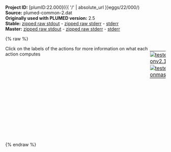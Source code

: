 **Project ID:** [plumID:22.000]({{ '/' | absolute_url }}eggs/22/000/)  
**Source:** plumed-common-2.dat  
**Originally used with PLUMED version:** 2.5  
**Stable:** [zipped raw stdout](plumed-common-2.dat.plumed.stdout.txt.zip) - [zipped raw stderr](plumed-common-2.dat.plumed.stderr.txt.zip) - [stderr](plumed-common-2.dat.plumed.stderr)  
**Master:** [zipped raw stdout](plumed-common-2.dat.plumed_master.stdout.txt.zip) - [zipped raw stderr](plumed-common-2.dat.plumed_master.stderr.txt.zip) - [stderr](plumed-common-2.dat.plumed_master.stderr)  

{% raw %}
<div style="width: 100%; float:left">
<div style="width: 90%; float:left" id="value_details_data/plumed-common-2.dat"> Click on the labels of the actions for more information on what each action computes </div>
<div style="width: 10%; float:left"><table><tr><td style="padding:1px"><a href="plumed-common-2.dat.plumed.stderr"><img src="https://img.shields.io/badge/v2.10-passing-green.svg" alt="tested onv2.10" /></a></td></tr><tr><td style="padding:1px"><a href="plumed-common-2.dat.plumed_master.stderr"><img src="https://img.shields.io/badge/master-passing-green.svg" alt="tested onmaster" /></a></td></tr></table></div></div>
<pre style="width=97%;">
<span class="plumedtooltip" style="color:green">UNITS<span class="right">This command sets the internal units for the code. <a href="https://www.plumed.org/doc-master/user-doc/html/_u_n_i_t_s.html" style="color:green">More details</a><i></i></span></span> <span class="plumedtooltip">LENGTH<span class="right">the units of lengths<i></i></span></span>=nm <span class="plumedtooltip">TIME<span class="right">the units of time<i></i></span></span>=ps  <span class="plumedtooltip">ENERGY<span class="right">the units of energy<i></i></span></span>=kj/mol
<span style="display:none;" id="data/plumed-common-2.dat">The UNITS action with label <b></b> calculates something</span><span class="plumedtooltip" style="color:green">MOLINFO<span class="right">This command is used to provide information on the molecules that are present in your system. <a href="https://www.plumed.org/doc-master/user-doc/html/_m_o_l_i_n_f_o.html" style="color:green">More details</a><i></i></span></span> <span class="plumedtooltip">STRUCTURE<span class="right">a file in pdb format containing a reference structure<i></i></span></span>=2.pdb
<span class="plumedtooltip" style="color:green">RANDOM_EXCHANGES<span class="right">Set random pattern for exchanges. <a href="https://www.plumed.org/doc-master/user-doc/html/_r_a_n_d_o_m__e_x_c_h_a_n_g_e_s.html" style="color:green">More details</a><i></i></span></span>
<br/><span id="data/plumed-common-2.datdefab48_short"><b name="data/plumed-common-2.datab48" onclick='showPath("data/plumed-common-2.dat","data/plumed-common-2.datab48","data/plumed-common-2.datab48","black")'>ab48</b><span style="display:none;" id="data/plumed-common-2.datab48">The COORDINATION action with label <b>ab48</b> calculates the following quantities:<table  align="center" frame="void" width="95%" cellpadding="5%"><tr><td width="5%"><b> Quantity </b>  </td><td width="5%"><b> Type </b>  </td><td><b> Description </b> </td></tr><tr><td width="5%">ab48</td><td width="5%"><font color="black">scalar</font></td><td>the value of the coordination</td></tr></table></span>: <span class="plumedtooltip" style="color:green">COORDINATION<span class="right">Calculate coordination numbers. This action has <a class="toggler" href='javascript:;' onclick='toggleDisplay("data/plumed-common-2.datdefab48");'>hidden defaults</a>. <a href="https://www.plumed.org/doc-master/user-doc/html/_c_o_o_r_d_i_n_a_t_i_o_n.html">More details</a><i></i></span></span>  <span class="plumedtooltip">GROUPA<span class="right">First list of atoms<i></i></span></span>=3045,3048,3049,3050,3826,3829,3830,3831  <span class="plumedtooltip">GROUPB<span class="right">Second list of atoms (if empty, N*(N-1)/2 pairs in GROUPA are counted)<i></i></span></span>=5452,5453,5454,5455  <span class="plumedtooltip">R_0<span class="right">The r_0 parameter of the switching function<i></i></span></span>=0.45
</span><span id="data/plumed-common-2.datdefab48_long" style="display:none;"><b name="data/plumed-common-2.datab48" onclick='showPath("data/plumed-common-2.dat","data/plumed-common-2.datab48","data/plumed-common-2.datab48","black")'>ab48</b>: <span class="plumedtooltip" style="color:green">COORDINATION<span class="right">Calculate coordination numbers. This action uses the <a class="toggler" href='javascript:;' onclick='toggleDisplay("data/plumed-common-2.datdefab48");'>defaults shown here</a>. <a href="https://www.plumed.org/doc-master/user-doc/html/_c_o_o_r_d_i_n_a_t_i_o_n.html">More details</a><i></i></span></span>  <span class="plumedtooltip">GROUPA<span class="right">First list of atoms<i></i></span></span>=3045,3048,3049,3050,3826,3829,3830,3831  <span class="plumedtooltip">GROUPB<span class="right">Second list of atoms (if empty, N*(N-1)/2 pairs in GROUPA are counted)<i></i></span></span>=5452,5453,5454,5455  <span class="plumedtooltip">R_0<span class="right">The r_0 parameter of the switching function<i></i></span></span>=0.45  <span class="plumedtooltip">D_0<span class="right"> The d_0 parameter of the switching function<i></i></span></span>=0.0 <span class="plumedtooltip">NN<span class="right"> The n parameter of the switching function <i></i></span></span>=6 <span class="plumedtooltip">MM<span class="right"> The m parameter of the switching function; 0 implies 2*NN<i></i></span></span>=0
</span><span id="data/plumed-common-2.datdefab49_short"><b name="data/plumed-common-2.datab49" onclick='showPath("data/plumed-common-2.dat","data/plumed-common-2.datab49","data/plumed-common-2.datab49","black")'>ab49</b><span style="display:none;" id="data/plumed-common-2.datab49">The COORDINATION action with label <b>ab49</b> calculates the following quantities:<table  align="center" frame="void" width="95%" cellpadding="5%"><tr><td width="5%"><b> Quantity </b>  </td><td width="5%"><b> Type </b>  </td><td><b> Description </b> </td></tr><tr><td width="5%">ab49</td><td width="5%"><font color="black">scalar</font></td><td>the value of the coordination</td></tr></table></span>: <span class="plumedtooltip" style="color:green">COORDINATION<span class="right">Calculate coordination numbers. This action has <a class="toggler" href='javascript:;' onclick='toggleDisplay("data/plumed-common-2.datdefab49");'>hidden defaults</a>. <a href="https://www.plumed.org/doc-master/user-doc/html/_c_o_o_r_d_i_n_a_t_i_o_n.html">More details</a><i></i></span></span>  <span class="plumedtooltip">GROUPA<span class="right">First list of atoms<i></i></span></span>=3045,3048,3049,3050,3826,3829,3830,3831  <span class="plumedtooltip">GROUPB<span class="right">Second list of atoms (if empty, N*(N-1)/2 pairs in GROUPA are counted)<i></i></span></span>=5471,5472,5473,5474  <span class="plumedtooltip">R_0<span class="right">The r_0 parameter of the switching function<i></i></span></span>=0.45
</span><span id="data/plumed-common-2.datdefab49_long" style="display:none;"><b name="data/plumed-common-2.datab49" onclick='showPath("data/plumed-common-2.dat","data/plumed-common-2.datab49","data/plumed-common-2.datab49","black")'>ab49</b>: <span class="plumedtooltip" style="color:green">COORDINATION<span class="right">Calculate coordination numbers. This action uses the <a class="toggler" href='javascript:;' onclick='toggleDisplay("data/plumed-common-2.datdefab49");'>defaults shown here</a>. <a href="https://www.plumed.org/doc-master/user-doc/html/_c_o_o_r_d_i_n_a_t_i_o_n.html">More details</a><i></i></span></span>  <span class="plumedtooltip">GROUPA<span class="right">First list of atoms<i></i></span></span>=3045,3048,3049,3050,3826,3829,3830,3831  <span class="plumedtooltip">GROUPB<span class="right">Second list of atoms (if empty, N*(N-1)/2 pairs in GROUPA are counted)<i></i></span></span>=5471,5472,5473,5474  <span class="plumedtooltip">R_0<span class="right">The r_0 parameter of the switching function<i></i></span></span>=0.45  <span class="plumedtooltip">D_0<span class="right"> The d_0 parameter of the switching function<i></i></span></span>=0.0 <span class="plumedtooltip">NN<span class="right"> The n parameter of the switching function <i></i></span></span>=6 <span class="plumedtooltip">MM<span class="right"> The m parameter of the switching function; 0 implies 2*NN<i></i></span></span>=0
</span><span id="data/plumed-common-2.datdefab50_short"><b name="data/plumed-common-2.datab50" onclick='showPath("data/plumed-common-2.dat","data/plumed-common-2.datab50","data/plumed-common-2.datab50","black")'>ab50</b><span style="display:none;" id="data/plumed-common-2.datab50">The COORDINATION action with label <b>ab50</b> calculates the following quantities:<table  align="center" frame="void" width="95%" cellpadding="5%"><tr><td width="5%"><b> Quantity </b>  </td><td width="5%"><b> Type </b>  </td><td><b> Description </b> </td></tr><tr><td width="5%">ab50</td><td width="5%"><font color="black">scalar</font></td><td>the value of the coordination</td></tr></table></span>: <span class="plumedtooltip" style="color:green">COORDINATION<span class="right">Calculate coordination numbers. This action has <a class="toggler" href='javascript:;' onclick='toggleDisplay("data/plumed-common-2.datdefab50");'>hidden defaults</a>. <a href="https://www.plumed.org/doc-master/user-doc/html/_c_o_o_r_d_i_n_a_t_i_o_n.html">More details</a><i></i></span></span>  <span class="plumedtooltip">GROUPA<span class="right">First list of atoms<i></i></span></span>=3045,3048,3049,3050,3826,3829,3830,3831  <span class="plumedtooltip">GROUPB<span class="right">Second list of atoms (if empty, N*(N-1)/2 pairs in GROUPA are counted)<i></i></span></span>=5487,5488,5489,5490  <span class="plumedtooltip">R_0<span class="right">The r_0 parameter of the switching function<i></i></span></span>=0.45
</span><span id="data/plumed-common-2.datdefab50_long" style="display:none;"><b name="data/plumed-common-2.datab50" onclick='showPath("data/plumed-common-2.dat","data/plumed-common-2.datab50","data/plumed-common-2.datab50","black")'>ab50</b>: <span class="plumedtooltip" style="color:green">COORDINATION<span class="right">Calculate coordination numbers. This action uses the <a class="toggler" href='javascript:;' onclick='toggleDisplay("data/plumed-common-2.datdefab50");'>defaults shown here</a>. <a href="https://www.plumed.org/doc-master/user-doc/html/_c_o_o_r_d_i_n_a_t_i_o_n.html">More details</a><i></i></span></span>  <span class="plumedtooltip">GROUPA<span class="right">First list of atoms<i></i></span></span>=3045,3048,3049,3050,3826,3829,3830,3831  <span class="plumedtooltip">GROUPB<span class="right">Second list of atoms (if empty, N*(N-1)/2 pairs in GROUPA are counted)<i></i></span></span>=5487,5488,5489,5490  <span class="plumedtooltip">R_0<span class="right">The r_0 parameter of the switching function<i></i></span></span>=0.45  <span class="plumedtooltip">D_0<span class="right"> The d_0 parameter of the switching function<i></i></span></span>=0.0 <span class="plumedtooltip">NN<span class="right"> The n parameter of the switching function <i></i></span></span>=6 <span class="plumedtooltip">MM<span class="right"> The m parameter of the switching function; 0 implies 2*NN<i></i></span></span>=0
</span><br/><span id="data/plumed-common-2.datanti1_short"><span id="data/plumed-common-2.datdefanti1_short"><b name="data/plumed-common-2.datanti1" onclick='showPath("data/plumed-common-2.dat","data/plumed-common-2.datanti1","data/plumed-common-2.datanti1_shortcut","black")'>anti1</b><span style="display:none;" id="data/plumed-common-2.datanti1_shortcut">The ANTIBETARMSD action with label <b>anti1</b> calculates the following quantities:<table  align="center" frame="void" width="95%" cellpadding="5%"><tr><td width="5%"><b> Quantity </b>  </td><td width="5%"><b> Type </b>  </td><td><b> Description </b> </td></tr><tr><td width="5%">anti1</td><td width="5%"><font color="black">scalar</font></td><td>if LESS_THAN is present the RMSD distance between each residue and the ideal antiparallel beta sheet.  If LESS_THAN is not present the number of residue segments where the structure is similar to an anti parallel beta sheet</td></tr></table></span>: <span class="plumedtooltip" style="color:green">ANTIBETARMSD<span class="right">Probe the antiparallel beta sheet content of your protein structure. This action is <a class="toggler" href='javascript:;' onclick='toggleDisplay("data/plumed-common-2.datanti1");'>a shortcut</a> and it has <a class="toggler" href='javascript:;' onclick='toggleDisplay("data/plumed-common-2.datdefanti1");'>hidden defaults</a>. <a href="https://www.plumed.org/doc-master/user-doc/html/_a_n_t_i_b_e_t_a_r_m_s_d.html">More details</a><i></i></span></span> <span class="plumedtooltip">RESIDUES<span class="right">this command is used to specify the set of residues that could conceivably form part of the secondary structure<i></i></span></span>=377,378,379,380,381,382,383,384,32,33,34,35,36,37,38 <span class="plumedtooltip">TYPE<span class="right"> the manner in which RMSD alignment is performed<i></i></span></span>=OPTIMAL <span class="plumedtooltip">R_0<span class="right">The r_0 parameter of the switching function<i></i></span></span>=0.1  <span class="plumedtooltip">STRANDS_CUTOFF<span class="right">If in a segment of protein the two strands are further apart then the calculation of the actual RMSD is skipped as the structure is very far from being beta-sheet like<i></i></span></span>=1 <span class="plumedtooltip">STYLE<span class="right"> Antiparallel beta sheets can either form in a single chain or from a pair of chains<i></i></span></span>=inter
</span><span id="data/plumed-common-2.datdefanti1_long" style="display:none;"><b name="data/plumed-common-2.datanti1" onclick='showPath("data/plumed-common-2.dat","data/plumed-common-2.datanti1","data/plumed-common-2.datanti1_shortcut","black")'>anti1</b>: <span class="plumedtooltip" style="color:green">ANTIBETARMSD<span class="right">Probe the antiparallel beta sheet content of your protein structure. This action is <a class="toggler" href='javascript:;' onclick='toggleDisplay("data/plumed-common-2.datanti1");'>a shortcut</a> and uses the <a class="toggler" href='javascript:;' onclick='toggleDisplay("data/plumed-common-2.datdefanti1");'>defaults shown here</a>. <a href="https://www.plumed.org/doc-master/user-doc/html/_a_n_t_i_b_e_t_a_r_m_s_d.html">More details</a><i></i></span></span> <span class="plumedtooltip">RESIDUES<span class="right">this command is used to specify the set of residues that could conceivably form part of the secondary structure<i></i></span></span>=377,378,379,380,381,382,383,384,32,33,34,35,36,37,38 <span class="plumedtooltip">TYPE<span class="right"> the manner in which RMSD alignment is performed<i></i></span></span>=OPTIMAL <span class="plumedtooltip">R_0<span class="right">The r_0 parameter of the switching function<i></i></span></span>=0.1  <span class="plumedtooltip">STRANDS_CUTOFF<span class="right">If in a segment of protein the two strands are further apart then the calculation of the actual RMSD is skipped as the structure is very far from being beta-sheet like<i></i></span></span>=1 <span class="plumedtooltip">STYLE<span class="right"> Antiparallel beta sheets can either form in a single chain or from a pair of chains<i></i></span></span>=inter  <span class="plumedtooltip">NN<span class="right"> The n parameter of the switching function<i></i></span></span>=8 <span class="plumedtooltip">D_0<span class="right"> The d_0 parameter of the switching function<i></i></span></span>=0.0 <span class="plumedtooltip">MM<span class="right"> The m parameter of the switching function<i></i></span></span>=12
</span></span><span id="data/plumed-common-2.datanti1_long" style="display:none;"><span style="color:blue" class="comment"># PLUMED interprets the command:
</span><span class="toggler" style="color:red" onclick='toggleDisplay("data/plumed-common-2.datanti1")'># anti1: ANTIBETARMSD RESIDUES=377,378,379,380,381,382,383,384,32,33,34,35,36,37,38 TYPE=OPTIMAL R_0=0.1  STRANDS_CUTOFF=1 STYLE=inter</span>
<span style="color:blue" class="comment"># as follows (Click the red comment above to revert to the short version of the input):</span>
<b name="data/plumed-common-2.datanti1_rmsd" onclick='showPath("data/plumed-common-2.dat","data/plumed-common-2.datanti1_rmsd","data/plumed-common-2.datanti1_rmsd","blue")'>anti1_rmsd</b><span style="display:none;" id="data/plumed-common-2.datanti1_rmsd">The SECONDARY_STRUCTURE_RMSD action with label <b>anti1_rmsd</b> calculates the following quantities:<table  align="center" frame="void" width="95%" cellpadding="5%"><tr><td width="5%"><b> Quantity </b>  </td><td width="5%"><b> Type </b>  </td><td><b> Description </b> </td></tr><tr><td width="5%">anti1_rmsd</td><td width="5%"><font color="blue">vector</font></td><td>a vector containing the rmsd distance between each of the residue segments and the reference structure</td></tr></table></span>: <span class="plumedtooltip" style="color:green">SECONDARY_STRUCTURE_RMSD<span class="right">Calclulate the distance between segments of a protein and a reference structure of interest <a href="https://www.plumed.org/doc-master/user-doc/html/_s_e_c_o_n_d_a_r_y__s_t_r_u_c_t_u_r_e__r_m_s_d.html" style="color:green">More details</a><i></i></span></span> <span class="plumedtooltip">BONDLENGTH<span class="right">the length to use for bonds<i></i></span></span>=0.17 <span class="plumedtooltip">ATOMS<span class="right">this is the full list of atoms that we are investigating<i></i></span></span>=3700,3702,3704,3722,3723,3724,3726,3728,3729,3730,3731,3733,3735,3745,3746,3747,3749,3751,3767,3768,3769,3771,3773,3786,3787,3788,3790,3792,3793,3794,3795,3797,3799,3812,3813,3814,3816,3818,3819,3820,5439,5441,5443,5451,5452,5453,5455,5457,5470,5471,5472,5474,5476,5486,5487,5488,5490,5492,5503,5504,5505,5507,5509,5522,5523,5524,5526,5528,5544,5545,5546,5548,5550,5566,5567 <span class="plumedtooltip">TYPE<span class="right"> the manner in which RMSD alignment is performed<i></i></span></span>=OPTIMAL <span class="plumedtooltip">STRANDS_CUTOFF<span class="right">If in a segment of protein the two strands are further apart then the calculation of the actual RMSD is skipped as the structure is very far from being beta-sheet like<i></i></span></span>=1 <span class="plumedtooltip">SEGMENT1<span class="right">this is the lists of atoms in the segment that are being considered<i></i></span></span>=40,41,42,43,44,45,46,47,48,49,50,51,52,53,54,0,1,2,3,4,5,6,7,8,9,10,11,12,13,14 <span class="plumedtooltip">SEGMENT2<span class="right">this is the lists of atoms in the segment that are being considered<i></i></span></span>=40,41,42,43,44,45,46,47,48,49,50,51,52,53,54,5,6,7,8,9,10,11,12,13,14,15,16,17,18,19 <span class="plumedtooltip">SEGMENT3<span class="right">this is the lists of atoms in the segment that are being considered<i></i></span></span>=40,41,42,43,44,45,46,47,48,49,50,51,52,53,54,10,11,12,13,14,15,16,17,18,19,20,21,22,23,24 <span class="plumedtooltip">SEGMENT4<span class="right">this is the lists of atoms in the segment that are being considered<i></i></span></span>=40,41,42,43,44,45,46,47,48,49,50,51,52,53,54,15,16,17,18,19,20,21,22,23,24,25,26,27,28,29 <span class="plumedtooltip">SEGMENT5<span class="right">this is the lists of atoms in the segment that are being considered<i></i></span></span>=40,41,42,43,44,45,46,47,48,49,50,51,52,53,54,20,21,22,23,24,25,26,27,28,29,30,31,32,33,34 <span class="plumedtooltip">STRUCTURE1<span class="right">the reference structure<i></i></span></span>=2.263,-3.795,1.722,2.493,-2.426,2.263,3.847,-1.838,1.761,1.301,-1.517,1.921,0.852,-1.504,0.739,0.818,-0.738,2.917,-0.299,0.243,2.748,-1.421,-0.076,3.757,0.273,1.68,2.854,0.902,1.993,3.888,0.119,2.532,1.813,0.683,3.916,1.68,1.58,3.94,0.395,-0.394,5.011,1.63,-1.459,4.814,0.982,-2.962,3.559,-1.359,-2.439,2.526,-2.287,-1.189,3.006,-3.087,-2.081,1.231,-1.52,-1.524,1.324,-0.409,-2.326,0.037,-2.095,-1.858,-1.269,-1.554,-3.053,-2.199,-1.291,-0.869,-1.949,-2.512,-1.255,-2.07,-3.71,0.326,-2.363,-2.072,1.405,-2.992,-2.872,2.699,-2.129,-2.917,1.745,-4.399,-2.33,1.899,-4.545,-1.102     <span style="color:blue" class="comment"># Action input conctinues with 25 further SEGMENTn keywords, </span>
<b name="data/plumed-common-2.datanti1_lt" onclick='showPath("data/plumed-common-2.dat","data/plumed-common-2.datanti1_lt","data/plumed-common-2.datanti1_lt","blue")'>anti1_lt</b><span style="display:none;" id="data/plumed-common-2.datanti1_lt">The LESS_THAN action with label <b>anti1_lt</b> calculates the following quantities:<table  align="center" frame="void" width="95%" cellpadding="5%"><tr><td width="5%"><b> Quantity </b>  </td><td width="5%"><b> Type </b>  </td><td><b> Description </b> </td></tr><tr><td width="5%">anti1_lt</td><td width="5%"><font color="blue">vector</font></td><td>the vector obtained by doing an element-wise application of a function that is one if the input is less than a threshold to the input vectors</td></tr></table></span>: <span class="plumedtooltip" style="color:green">LESS_THAN<span class="right">Use a switching function to determine how many of the input variables are less than a certain cutoff. <a href="https://www.plumed.org/doc-master/user-doc/html/_l_e_s_s__t_h_a_n.html" style="color:green">More details</a><i></i></span></span> <span class="plumedtooltip">ARG<span class="right">the values input to this function<i></i></span></span>=<b name="data/plumed-common-2.datanti1_rmsd">anti1_rmsd</b> <span class="plumedtooltip">SWITCH<span class="right">This keyword is used if you want to employ an alternative to the continuous swiching function defined above<i></i></span></span>={RATIONAL R_0=0.1 D_0=0.0 NN=8 MM=12}
<b name="data/plumed-common-2.datanti1" onclick='showPath("data/plumed-common-2.dat","data/plumed-common-2.datanti1","data/plumed-common-2.datanti1","black")'>anti1</b><span style="display:none;" id="data/plumed-common-2.datanti1">The SUM action with label <b>anti1</b> calculates the following quantities:<table  align="center" frame="void" width="95%" cellpadding="5%"><tr><td width="5%"><b> Quantity </b>  </td><td width="5%"><b> Type </b>  </td><td><b> Description </b> </td></tr><tr><td width="5%">anti1</td><td width="5%"><font color="black">scalar</font></td><td>the sum of all the elements in the input vector</td></tr></table></span>: <span class="plumedtooltip" style="color:green">SUM<span class="right">Calculate the sum of the arguments <a href="https://www.plumed.org/doc-master/user-doc/html/_s_u_m.html" style="color:green">More details</a><i></i></span></span> <span class="plumedtooltip">ARG<span class="right">the values input to this function<i></i></span></span>=<b name="data/plumed-common-2.datanti1_lt">anti1_lt</b> <span class="plumedtooltip">PERIODIC<span class="right">if the output of your function is periodic then you should specify the periodicity of the function<i></i></span></span>=NO
<span style="color:blue"># --- End of included input --- </span></span><span id="data/plumed-common-2.datanti2_short"><span id="data/plumed-common-2.datdefanti2_short"><b name="data/plumed-common-2.datanti2" onclick='showPath("data/plumed-common-2.dat","data/plumed-common-2.datanti2","data/plumed-common-2.datanti2_shortcut","black")'>anti2</b><span style="display:none;" id="data/plumed-common-2.datanti2_shortcut">The ANTIBETARMSD action with label <b>anti2</b> calculates the following quantities:<table  align="center" frame="void" width="95%" cellpadding="5%"><tr><td width="5%"><b> Quantity </b>  </td><td width="5%"><b> Type </b>  </td><td><b> Description </b> </td></tr><tr><td width="5%">anti2</td><td width="5%"><font color="black">scalar</font></td><td>if LESS_THAN is present the RMSD distance between each residue and the ideal antiparallel beta sheet.  If LESS_THAN is not present the number of residue segments where the structure is similar to an anti parallel beta sheet</td></tr></table></span>: <span class="plumedtooltip" style="color:green">ANTIBETARMSD<span class="right">Probe the antiparallel beta sheet content of your protein structure. This action is <a class="toggler" href='javascript:;' onclick='toggleDisplay("data/plumed-common-2.datanti2");'>a shortcut</a> and it has <a class="toggler" href='javascript:;' onclick='toggleDisplay("data/plumed-common-2.datdefanti2");'>hidden defaults</a>. <a href="https://www.plumed.org/doc-master/user-doc/html/_a_n_t_i_b_e_t_a_r_m_s_d.html">More details</a><i></i></span></span> <span class="plumedtooltip">RESIDUES<span class="right">this command is used to specify the set of residues that could conceivably form part of the secondary structure<i></i></span></span>=430,431,432,433,434,435,32,33,34,35,36,37 <span class="plumedtooltip">TYPE<span class="right"> the manner in which RMSD alignment is performed<i></i></span></span>=OPTIMAL <span class="plumedtooltip">R_0<span class="right">The r_0 parameter of the switching function<i></i></span></span>=0.1  <span class="plumedtooltip">STRANDS_CUTOFF<span class="right">If in a segment of protein the two strands are further apart then the calculation of the actual RMSD is skipped as the structure is very far from being beta-sheet like<i></i></span></span>=1 <span class="plumedtooltip">STYLE<span class="right"> Antiparallel beta sheets can either form in a single chain or from a pair of chains<i></i></span></span>=inter
</span><span id="data/plumed-common-2.datdefanti2_long" style="display:none;"><b name="data/plumed-common-2.datanti2" onclick='showPath("data/plumed-common-2.dat","data/plumed-common-2.datanti2","data/plumed-common-2.datanti2_shortcut","black")'>anti2</b>: <span class="plumedtooltip" style="color:green">ANTIBETARMSD<span class="right">Probe the antiparallel beta sheet content of your protein structure. This action is <a class="toggler" href='javascript:;' onclick='toggleDisplay("data/plumed-common-2.datanti2");'>a shortcut</a> and uses the <a class="toggler" href='javascript:;' onclick='toggleDisplay("data/plumed-common-2.datdefanti2");'>defaults shown here</a>. <a href="https://www.plumed.org/doc-master/user-doc/html/_a_n_t_i_b_e_t_a_r_m_s_d.html">More details</a><i></i></span></span> <span class="plumedtooltip">RESIDUES<span class="right">this command is used to specify the set of residues that could conceivably form part of the secondary structure<i></i></span></span>=430,431,432,433,434,435,32,33,34,35,36,37 <span class="plumedtooltip">TYPE<span class="right"> the manner in which RMSD alignment is performed<i></i></span></span>=OPTIMAL <span class="plumedtooltip">R_0<span class="right">The r_0 parameter of the switching function<i></i></span></span>=0.1  <span class="plumedtooltip">STRANDS_CUTOFF<span class="right">If in a segment of protein the two strands are further apart then the calculation of the actual RMSD is skipped as the structure is very far from being beta-sheet like<i></i></span></span>=1 <span class="plumedtooltip">STYLE<span class="right"> Antiparallel beta sheets can either form in a single chain or from a pair of chains<i></i></span></span>=inter  <span class="plumedtooltip">NN<span class="right"> The n parameter of the switching function<i></i></span></span>=8 <span class="plumedtooltip">D_0<span class="right"> The d_0 parameter of the switching function<i></i></span></span>=0.0 <span class="plumedtooltip">MM<span class="right"> The m parameter of the switching function<i></i></span></span>=12
</span></span><span id="data/plumed-common-2.datanti2_long" style="display:none;"><span style="color:blue" class="comment"># PLUMED interprets the command:
</span><span class="toggler" style="color:red" onclick='toggleDisplay("data/plumed-common-2.datanti2")'># anti2: ANTIBETARMSD RESIDUES=430,431,432,433,434,435,32,33,34,35,36,37 TYPE=OPTIMAL R_0=0.1  STRANDS_CUTOFF=1 STYLE=inter</span>
<span style="color:blue" class="comment"># as follows (Click the red comment above to revert to the short version of the input):</span>
<b name="data/plumed-common-2.datanti2_rmsd" onclick='showPath("data/plumed-common-2.dat","data/plumed-common-2.datanti2_rmsd","data/plumed-common-2.datanti2_rmsd","blue")'>anti2_rmsd</b><span style="display:none;" id="data/plumed-common-2.datanti2_rmsd">The SECONDARY_STRUCTURE_RMSD action with label <b>anti2_rmsd</b> calculates the following quantities:<table  align="center" frame="void" width="95%" cellpadding="5%"><tr><td width="5%"><b> Quantity </b>  </td><td width="5%"><b> Type </b>  </td><td><b> Description </b> </td></tr><tr><td width="5%">anti2_rmsd</td><td width="5%"><font color="blue">vector</font></td><td>a vector containing the rmsd distance between each of the residue segments and the reference structure</td></tr></table></span>: <span class="plumedtooltip" style="color:green">SECONDARY_STRUCTURE_RMSD<span class="right">Calclulate the distance between segments of a protein and a reference structure of interest <a href="https://www.plumed.org/doc-master/user-doc/html/_s_e_c_o_n_d_a_r_y__s_t_r_u_c_t_u_r_e__r_m_s_d.html" style="color:green">More details</a><i></i></span></span> <span class="plumedtooltip">BONDLENGTH<span class="right">the length to use for bonds<i></i></span></span>=0.17 <span class="plumedtooltip">ATOMS<span class="right">this is the full list of atoms that we are investigating<i></i></span></span>=4515,4517,4519,4535,4536,4537,4539,4541,4545,4546,4547,4549,4551,4564,4565,4566,4570,4572,4578,4579,4580,4582,4584,4588,4589,4590,4592,4594,4607,4608,5439,5441,5443,5451,5452,5453,5455,5457,5470,5471,5472,5474,5476,5486,5487,5488,5490,5492,5503,5504,5505,5507,5509,5522,5523,5524,5526,5528,5544,5545 <span class="plumedtooltip">TYPE<span class="right"> the manner in which RMSD alignment is performed<i></i></span></span>=OPTIMAL <span class="plumedtooltip">STRANDS_CUTOFF<span class="right">If in a segment of protein the two strands are further apart then the calculation of the actual RMSD is skipped as the structure is very far from being beta-sheet like<i></i></span></span>=1 <span class="plumedtooltip">SEGMENT1<span class="right">this is the lists of atoms in the segment that are being considered<i></i></span></span>=30,31,32,33,34,35,36,37,38,39,40,41,42,43,44,0,1,2,3,4,5,6,7,8,9,10,11,12,13,14 <span class="plumedtooltip">SEGMENT2<span class="right">this is the lists of atoms in the segment that are being considered<i></i></span></span>=30,31,32,33,34,35,36,37,38,39,40,41,42,43,44,5,6,7,8,9,10,11,12,13,14,15,16,17,18,19 <span class="plumedtooltip">SEGMENT3<span class="right">this is the lists of atoms in the segment that are being considered<i></i></span></span>=30,31,32,33,34,35,36,37,38,39,40,41,42,43,44,10,11,12,13,14,15,16,17,18,19,20,21,22,23,24 <span class="plumedtooltip">SEGMENT4<span class="right">this is the lists of atoms in the segment that are being considered<i></i></span></span>=30,31,32,33,34,35,36,37,38,39,40,41,42,43,44,15,16,17,18,19,20,21,22,23,24,25,26,27,28,29 <span class="plumedtooltip">SEGMENT5<span class="right">this is the lists of atoms in the segment that are being considered<i></i></span></span>=35,36,37,38,39,40,41,42,43,44,45,46,47,48,49,0,1,2,3,4,5,6,7,8,9,10,11,12,13,14 <span class="plumedtooltip">STRUCTURE1<span class="right">the reference structure<i></i></span></span>=2.263,-3.795,1.722,2.493,-2.426,2.263,3.847,-1.838,1.761,1.301,-1.517,1.921,0.852,-1.504,0.739,0.818,-0.738,2.917,-0.299,0.243,2.748,-1.421,-0.076,3.757,0.273,1.68,2.854,0.902,1.993,3.888,0.119,2.532,1.813,0.683,3.916,1.68,1.58,3.94,0.395,-0.394,5.011,1.63,-1.459,4.814,0.982,-2.962,3.559,-1.359,-2.439,2.526,-2.287,-1.189,3.006,-3.087,-2.081,1.231,-1.52,-1.524,1.324,-0.409,-2.326,0.037,-2.095,-1.858,-1.269,-1.554,-3.053,-2.199,-1.291,-0.869,-1.949,-2.512,-1.255,-2.07,-3.71,0.326,-2.363,-2.072,1.405,-2.992,-2.872,2.699,-2.129,-2.917,1.745,-4.399,-2.33,1.899,-4.545,-1.102     <span style="color:blue" class="comment"># Action input conctinues with 11 further SEGMENTn keywords, </span>
<b name="data/plumed-common-2.datanti2_lt" onclick='showPath("data/plumed-common-2.dat","data/plumed-common-2.datanti2_lt","data/plumed-common-2.datanti2_lt","blue")'>anti2_lt</b><span style="display:none;" id="data/plumed-common-2.datanti2_lt">The LESS_THAN action with label <b>anti2_lt</b> calculates the following quantities:<table  align="center" frame="void" width="95%" cellpadding="5%"><tr><td width="5%"><b> Quantity </b>  </td><td width="5%"><b> Type </b>  </td><td><b> Description </b> </td></tr><tr><td width="5%">anti2_lt</td><td width="5%"><font color="blue">vector</font></td><td>the vector obtained by doing an element-wise application of a function that is one if the input is less than a threshold to the input vectors</td></tr></table></span>: <span class="plumedtooltip" style="color:green">LESS_THAN<span class="right">Use a switching function to determine how many of the input variables are less than a certain cutoff. <a href="https://www.plumed.org/doc-master/user-doc/html/_l_e_s_s__t_h_a_n.html" style="color:green">More details</a><i></i></span></span> <span class="plumedtooltip">ARG<span class="right">the values input to this function<i></i></span></span>=<b name="data/plumed-common-2.datanti2_rmsd">anti2_rmsd</b> <span class="plumedtooltip">SWITCH<span class="right">This keyword is used if you want to employ an alternative to the continuous swiching function defined above<i></i></span></span>={RATIONAL R_0=0.1 D_0=0.0 NN=8 MM=12}
<b name="data/plumed-common-2.datanti2" onclick='showPath("data/plumed-common-2.dat","data/plumed-common-2.datanti2","data/plumed-common-2.datanti2","black")'>anti2</b><span style="display:none;" id="data/plumed-common-2.datanti2">The SUM action with label <b>anti2</b> calculates the following quantities:<table  align="center" frame="void" width="95%" cellpadding="5%"><tr><td width="5%"><b> Quantity </b>  </td><td width="5%"><b> Type </b>  </td><td><b> Description </b> </td></tr><tr><td width="5%">anti2</td><td width="5%"><font color="black">scalar</font></td><td>the sum of all the elements in the input vector</td></tr></table></span>: <span class="plumedtooltip" style="color:green">SUM<span class="right">Calculate the sum of the arguments <a href="https://www.plumed.org/doc-master/user-doc/html/_s_u_m.html" style="color:green">More details</a><i></i></span></span> <span class="plumedtooltip">ARG<span class="right">the values input to this function<i></i></span></span>=<b name="data/plumed-common-2.datanti2_lt">anti2_lt</b> <span class="plumedtooltip">PERIODIC<span class="right">if the output of your function is periodic then you should specify the periodicity of the function<i></i></span></span>=NO
<span style="color:blue"># --- End of included input --- </span></span><br/><b name="data/plumed-common-2.datcat_site" onclick='showPath("data/plumed-common-2.dat","data/plumed-common-2.datcat_site","data/plumed-common-2.datcat_site","violet")'>cat_site</b><span style="display:none;" id="data/plumed-common-2.datcat_site">The CENTER_FAST action with label <b>cat_site</b> calculates the following quantities:<table  align="center" frame="void" width="95%" cellpadding="5%"><tr><td width="5%"><b> Quantity </b>  </td><td width="5%"><b> Type </b>  </td><td><b> Description </b> </td></tr><tr><td width="5%">cat_site</td><td width="5%"><font color="violet">atoms</font></td><td>virtual atom calculated by CENTER_FAST action</td></tr></table></span>: <span class="plumedtooltip" style="color:green">CENTER<span class="right">Calculate the center for a group of atoms, with arbitrary weights. <a href="https://www.plumed.org/doc-master/user-doc/html/_c_e_n_t_e_r.html" style="color:green">More details</a><i></i></span></span> <span class="plumedtooltip">ATOMS<span class="right">the group of atoms that you are calculating the Gyration Tensor for<i></i></span></span>=3043,3824
<b name="data/plumed-common-2.datab48_site" onclick='showPath("data/plumed-common-2.dat","data/plumed-common-2.datab48_site","data/plumed-common-2.datab48_site","violet")'>ab48_site</b><span style="display:none;" id="data/plumed-common-2.datab48_site">The CENTER_FAST action with label <b>ab48_site</b> calculates the following quantities:<table  align="center" frame="void" width="95%" cellpadding="5%"><tr><td width="5%"><b> Quantity </b>  </td><td width="5%"><b> Type </b>  </td><td><b> Description </b> </td></tr><tr><td width="5%">ab48_site</td><td width="5%"><font color="violet">atoms</font></td><td>virtual atom calculated by CENTER_FAST action</td></tr></table></span>: <span class="plumedtooltip" style="color:green">CENTER<span class="right">Calculate the center for a group of atoms, with arbitrary weights. <a href="https://www.plumed.org/doc-master/user-doc/html/_c_e_n_t_e_r.html" style="color:green">More details</a><i></i></span></span> <span class="plumedtooltip">ATOMS<span class="right">the group of atoms that you are calculating the Gyration Tensor for<i></i></span></span>=5442,5456
<b name="data/plumed-common-2.datab49_site" onclick='showPath("data/plumed-common-2.dat","data/plumed-common-2.datab49_site","data/plumed-common-2.datab49_site","violet")'>ab49_site</b><span style="display:none;" id="data/plumed-common-2.datab49_site">The CENTER_FAST action with label <b>ab49_site</b> calculates the following quantities:<table  align="center" frame="void" width="95%" cellpadding="5%"><tr><td width="5%"><b> Quantity </b>  </td><td width="5%"><b> Type </b>  </td><td><b> Description </b> </td></tr><tr><td width="5%">ab49_site</td><td width="5%"><font color="violet">atoms</font></td><td>virtual atom calculated by CENTER_FAST action</td></tr></table></span>: <span class="plumedtooltip" style="color:green">CENTER<span class="right">Calculate the center for a group of atoms, with arbitrary weights. <a href="https://www.plumed.org/doc-master/user-doc/html/_c_e_n_t_e_r.html" style="color:green">More details</a><i></i></span></span> <span class="plumedtooltip">ATOMS<span class="right">the group of atoms that you are calculating the Gyration Tensor for<i></i></span></span>=5456,5475
<b name="data/plumed-common-2.datab50_site" onclick='showPath("data/plumed-common-2.dat","data/plumed-common-2.datab50_site","data/plumed-common-2.datab50_site","violet")'>ab50_site</b><span style="display:none;" id="data/plumed-common-2.datab50_site">The CENTER_FAST action with label <b>ab50_site</b> calculates the following quantities:<table  align="center" frame="void" width="95%" cellpadding="5%"><tr><td width="5%"><b> Quantity </b>  </td><td width="5%"><b> Type </b>  </td><td><b> Description </b> </td></tr><tr><td width="5%">ab50_site</td><td width="5%"><font color="violet">atoms</font></td><td>virtual atom calculated by CENTER_FAST action</td></tr></table></span>: <span class="plumedtooltip" style="color:green">CENTER<span class="right">Calculate the center for a group of atoms, with arbitrary weights. <a href="https://www.plumed.org/doc-master/user-doc/html/_c_e_n_t_e_r.html" style="color:green">More details</a><i></i></span></span> <span class="plumedtooltip">ATOMS<span class="right">the group of atoms that you are calculating the Gyration Tensor for<i></i></span></span>=5475,5491
<b name="data/plumed-common-2.datdis_ab48" onclick='showPath("data/plumed-common-2.dat","data/plumed-common-2.datdis_ab48","data/plumed-common-2.datdis_ab48","black")'>dis_ab48</b><span style="display:none;" id="data/plumed-common-2.datdis_ab48">The DISTANCE action with label <b>dis_ab48</b> calculates the following quantities:<table  align="center" frame="void" width="95%" cellpadding="5%"><tr><td width="5%"><b> Quantity </b>  </td><td width="5%"><b> Type </b>  </td><td><b> Description </b> </td></tr><tr><td width="5%">dis_ab48</td><td width="5%"><font color="black">scalar</font></td><td>the DISTANCE between this pair of atoms</td></tr></table></span>: <span class="plumedtooltip" style="color:green">DISTANCE<span class="right">Calculate the distance between a pair of atoms. <a href="https://www.plumed.org/doc-master/user-doc/html/_d_i_s_t_a_n_c_e.html" style="color:green">More details</a><i></i></span></span> <span class="plumedtooltip">ATOMS<span class="right">the pair of atom that we are calculating the distance between<i></i></span></span>=<b name="data/plumed-common-2.datcat_site">cat_site</b>,<b name="data/plumed-common-2.datab48_site">ab48_site</b>
<b name="data/plumed-common-2.datdis_ab49" onclick='showPath("data/plumed-common-2.dat","data/plumed-common-2.datdis_ab49","data/plumed-common-2.datdis_ab49","black")'>dis_ab49</b><span style="display:none;" id="data/plumed-common-2.datdis_ab49">The DISTANCE action with label <b>dis_ab49</b> calculates the following quantities:<table  align="center" frame="void" width="95%" cellpadding="5%"><tr><td width="5%"><b> Quantity </b>  </td><td width="5%"><b> Type </b>  </td><td><b> Description </b> </td></tr><tr><td width="5%">dis_ab49</td><td width="5%"><font color="black">scalar</font></td><td>the DISTANCE between this pair of atoms</td></tr></table></span>: <span class="plumedtooltip" style="color:green">DISTANCE<span class="right">Calculate the distance between a pair of atoms. <a href="https://www.plumed.org/doc-master/user-doc/html/_d_i_s_t_a_n_c_e.html" style="color:green">More details</a><i></i></span></span> <span class="plumedtooltip">ATOMS<span class="right">the pair of atom that we are calculating the distance between<i></i></span></span>=<b name="data/plumed-common-2.datcat_site">cat_site</b>,<b name="data/plumed-common-2.datab49_site">ab49_site</b>
<b name="data/plumed-common-2.datdis_ab50" onclick='showPath("data/plumed-common-2.dat","data/plumed-common-2.datdis_ab50","data/plumed-common-2.datdis_ab50","black")'>dis_ab50</b><span style="display:none;" id="data/plumed-common-2.datdis_ab50">The DISTANCE action with label <b>dis_ab50</b> calculates the following quantities:<table  align="center" frame="void" width="95%" cellpadding="5%"><tr><td width="5%"><b> Quantity </b>  </td><td width="5%"><b> Type </b>  </td><td><b> Description </b> </td></tr><tr><td width="5%">dis_ab50</td><td width="5%"><font color="black">scalar</font></td><td>the DISTANCE between this pair of atoms</td></tr></table></span>: <span class="plumedtooltip" style="color:green">DISTANCE<span class="right">Calculate the distance between a pair of atoms. <a href="https://www.plumed.org/doc-master/user-doc/html/_d_i_s_t_a_n_c_e.html" style="color:green">More details</a><i></i></span></span> <span class="plumedtooltip">ATOMS<span class="right">the pair of atom that we are calculating the distance between<i></i></span></span>=<b name="data/plumed-common-2.datcat_site">cat_site</b>,<b name="data/plumed-common-2.datab50_site">ab50_site</b>
</pre>
{% endraw %}

